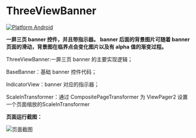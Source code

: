 # ThreeViewBanner
[![Platform Android](https://img.shields.io/badge/platform-Android-brightgreen)](https://developer.android.com/)

**一屏三页 banner 控件，并且带指示器。**
**banner 后面的背景图片可随着 banner 页面的滑动，背景图在临界点会变化图片以及有 alpha 值的渐变过程。**

ThreeViewBanner:一屏三页 banner 的主要实现逻辑；

BaseBanner：基础 banner 控件代码；

IndicatorView：banner 对应的指示器；

ScaleInTransformer：通过 CompositePageTransformer 为 ViewPager2 设置一个页面缩放的ScaleInTransformer


**页面运行截图：**

![页面截图](https://upload-images.jianshu.io/upload_images/633041-37f883e07005d376.png?imageMogr2/auto-orient/strip%7CimageView2/2/w/1240)
